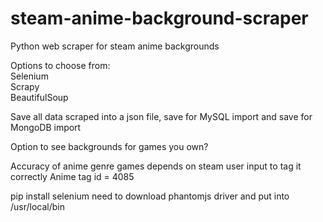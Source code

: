# steam-anime-background-scraper
Python web scraper for steam anime backgrounds

Options to choose from:  
Selenium  
Scrapy  
BeautifulSoup


Save all data scraped into a json file, save for MySQL import and save for MongoDB import

Option to see backgrounds for games you own?  

Accuracy of anime genre games depends on steam user input to tag it correctly
Anime tag id = 4085


pip install selenium
need to download phantomjs driver and put into /usr/local/bin
